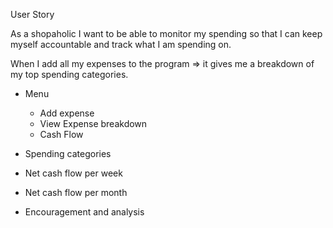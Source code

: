 User Story

As a shopaholic I want to be able to monitor my spending so that 
I can keep myself accountable and track what I am spending on.

When I add all my expenses to the program => it gives me a breakdown 
of my top spending categories.


- Menu
  - Add expense
  - View Expense breakdown
  - Cash Flow


- Spending categories
- Net cash flow per week
- Net cash flow per month
- Encouragement and analysis